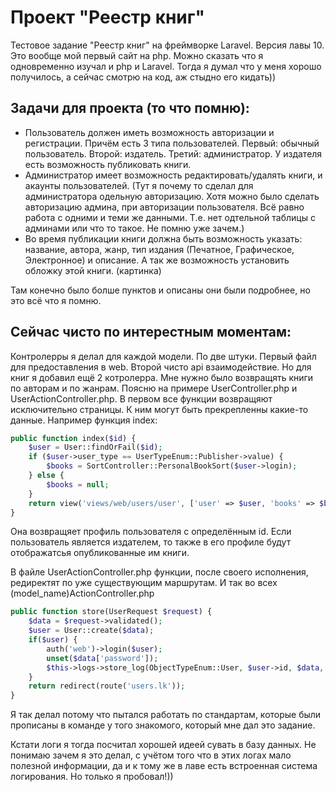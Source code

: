 # Проект "Реестр книг"

<p>
    Тестовое задание "Реестр книг" на фреймворке Laravel. Версия лавы 10. Это вообще мой первый сайт на php. Можно сказать что я одновременно изучал и php и Laravel. Тогда я думал что у меня хорошо получилось, а сейчас смотрю на код, аж стыдно его кидать))
</p>

<h2>Задачи для проекта (то что помню):</h2>
<ul>
    <li>
        Пользователь должен иметь возможность авторизации и регистрации. Причём есть 3 типа пользователей. Первый: обычный пользователь. Второй: издатель. Третий: администратор. У издателя есть возможность публиковать книги.
    </li>
    <li>
        Администратор имеет возможность редактировать/удалять книги, и акаунты пользователей. (Тут я почему то сделал для администратора одельную авторизацию. Хотя можно было сделать авторизацию админа, при авторизации пользователя. Всё равно работа с одними и теми же данными. Т.е. нет одтельной таблицы с админами или что то такое. Не помню уже зачем.)
    </li>
    <li>
        Во время публикации книги должна быть возможность указать: название, автора, жанр, тип издания (Печатное, Графическое, Электронное) и описание. А так же возможность установить обложку этой книги. (картинка)
    </li>

</ul>

<p>Там конечно было болше пунктов и описаны они были подробнее, но это всё что я помню.</p>

<h2>Сейчас чисто по интерестным моментам:</h2>
<p>
    Контролерры я делал для каждой модели. По две штуки. Первый файл для предоставления в web. Второй чисто api взаимодействие. Но для книг я добавил ещё 2 котролерра. Мне нужно было возвращять книги по авторам и по жанрам. Поясню на примере UserController.php и UserActionController.php. В первом все функции возвращяют исключительно страницы. К ним могут быть прекрепленны какие-то данные. Например функция index:
</p>

```php
public function index($id) {
    $user = User::findOrFail($id);
    if ($user->user_type == UserTypeEnum::Publisher->value) {
        $books = SortController::PersonalBookSort($user->login);
    } else {
        $books = null;
    }
    return view('views/web/users/user', ['user' => $user, 'books' => $books]);
}
```

<p>
    Она возвращяет профиль пользователя с определённым id. Если пользователь является издателем, то также в его профиле будут отображатсья опубликованные им книги.
</p>

<p>
    В файле UserActionController.php функции, после своего исполнения, редиректят по уже существующим маршрутам. И так во всех (model_name)ActionController.php
</p>

```php
public function store(UserRequest $request) {
    $data = $request->validated();
    $user = User::create($data);
    if($user) {
        auth('web')->login($user);
        unset($data['password']);
        $this->logs->store_log(ObjectTypeEnum::User, $user->id, $data, 'Регестрация');
    }
    return redirect(route('users.lk'));
}
```

<p>
    Я так делал потому что пытался работать по стандартам, которые были прописаны в команде у того знакомого, который мне дал это задание.
</p>

<p>
    Кстати логи я тогда посчитал хорошей идеей сувать в базу данных. Не понимаю зачем я это делал, с учётом того что в этих логах мало полезной информации, да и к тому же в лаве есть встроенная система логирования. Но только я пробовал!))
</p>